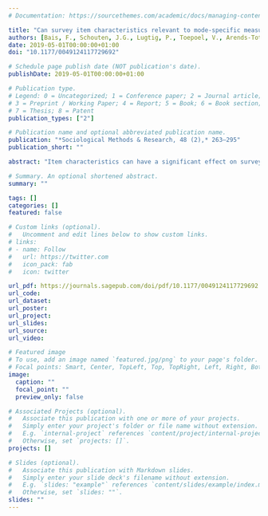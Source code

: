 ```yaml
---
# Documentation: https://sourcethemes.com/academic/docs/managing-content/

title: "Can survey item characteristics relevant to mode-specific measurement error be coded reliably"
authors: [Bais, F., Schouten, J.G., Lugtig, P., Toepoel, V., Arends-Toth, J., Douhou, S., Kieruj, N., Morren, M., and Vis, C.]
date: 2019-05-01T00:00:00+01:00
doi: "10.1177/0049124117729692"

# Schedule page publish date (NOT publication's date).
publishDate: 2019-05-01T00:00:00+01:00

# Publication type.
# Legend: 0 = Uncategorized; 1 = Conference paper; 2 = Journal article;
# 3 = Preprint / Working Paper; 4 = Report; 5 = Book; 6 = Book section;
# 7 = Thesis; 8 = Patent
publication_types: ["2"]

# Publication name and optional abbreviated publication name.
publication: "*Sociological Methods & Research, 48 (2),* 263–295"
publication_short: ""

abstract: "Item characteristics can have a significant effect on survey data quality and may be associated with measurement error. Literature on data quality and measurement error is often inconclusive. This could be because item characteristics used for detecting measurement error are not coded unambiguously. In our study, we use a systematic coding procedure with multiple coders to investigate the extent to which the coding of item characteristics could be done reliably. For this purpose, we constructed an item characteristics scheme that is based on typologies of characteristics. High intercoder reliability indicates a clear relation between item characteristic, item content, and measurement error. Our results show that intercoder reliability is often low, especially for item characteristics that are hard to code due to subjectivity. Low intercoder reliability complicates comparisons between studies about item characteristics and measurement error. We give suggestions for coping with low intercoder reliability."

# Summary. An optional shortened abstract.
summary: ""

tags: []
categories: []
featured: false

# Custom links (optional).
#   Uncomment and edit lines below to show custom links.
# links:
# - name: Follow
#   url: https://twitter.com
#   icon_pack: fab
#   icon: twitter

url_pdf: https://journals.sagepub.com/doi/pdf/10.1177/0049124117729692
url_code:
url_dataset:
url_poster:
url_project:
url_slides:
url_source:
url_video:

# Featured image
# To use, add an image named `featured.jpg/png` to your page's folder. 
# Focal points: Smart, Center, TopLeft, Top, TopRight, Left, Right, BottomLeft, Bottom, BottomRight.
image:
  caption: ""
  focal_point: ""
  preview_only: false

# Associated Projects (optional).
#   Associate this publication with one or more of your projects.
#   Simply enter your project's folder or file name without extension.
#   E.g. `internal-project` references `content/project/internal-project/index.md`.
#   Otherwise, set `projects: []`.
projects: []

# Slides (optional).
#   Associate this publication with Markdown slides.
#   Simply enter your slide deck's filename without extension.
#   E.g. `slides: "example"` references `content/slides/example/index.md`.
#   Otherwise, set `slides: ""`.
slides: ""
---
```

